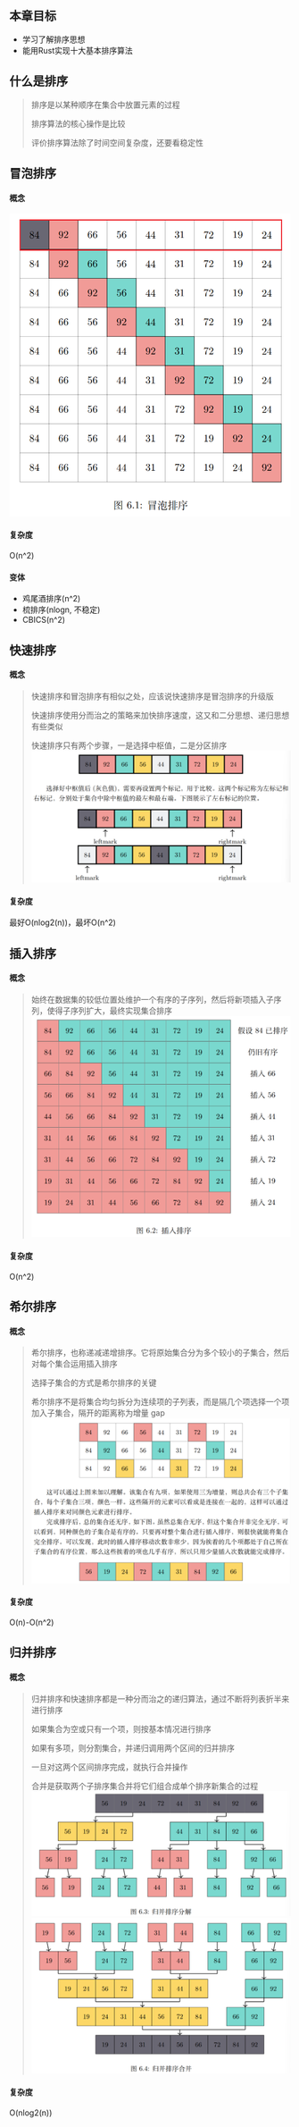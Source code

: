 ## 本章目标
- 学习了解排序思想
- 能用Rust实现十大基本排序算法

## 什么是排序
> 排序是以某种顺序在集合中放置元素的过程
> 
> 排序算法的核心操作是比较
> 
> 评价排序算法除了时间空间复杂度，还要看稳定性

## 冒泡排序
#### 概念
![冒泡排序](../../assets/bubble_sort.png)

#### 复杂度
O(n^2)

#### 变体
- 鸡尾酒排序(n^2)
- 梳排序(nlogn, 不稳定)
- CBICS(n^2)


## 快速排序
#### 概念
> 快速排序和冒泡排序有相似之处，应该说快速排序是冒泡排序的升级版
> 
> 快速排序使用分而治之的策略来加快排序速度，这又和二分思想、递归思想有些类似
> 
> 快速排序只有两个步骤，一是选择中枢值，二是分区排序
![快速排序](../../assets/quick_sort.png)

#### 复杂度
最好O(nlog2(n))，最坏O(n^2)


## 插入排序
#### 概念
> 始终在数据集的较低位置处维护一个有序的子序列，然后将新项插入子序列，使得子序列扩大，最终实现集合排序
![插入排序](../../assets/insertion_sort.png)

#### 复杂度
O(n^2)


## 希尔排序
#### 概念
> 希尔排序，也称递减递增排序。它将原始集合分为多个较小的子集合，然后对每个集合运用插入排序
> 
> 选择子集合的方式是希尔排序的关键
> 
> 希尔排序不是将集合均匀拆分为连续项的子列表，而是隔几个项选择一个项加入子集合，隔开的距离称为增量 gap
![希尔排序](../../assets/shell_sort.png)

#### 复杂度
O(n)-O(n^2)


## 归并排序
#### 概念
> 归并排序和快速排序都是一种分而治之的递归算法，通过不断将列表折半来进行排序
> 
> 如果集合为空或只有一个项，则按基本情况进行排序
> 
> 如果有多项，则分割集合，并递归调用两个区间的归并排序
> 
> 一旦对这两个区间排序完成，就执行合并操作
> 
> 合并是获取两个子排序集合并将它们组合成单个排序新集合的过程
![归并排序1](../../assets/merge_sort1.png)
![归并排序1](../../assets/merge_sort2.png)

#### 复杂度
O(nlog2(n))